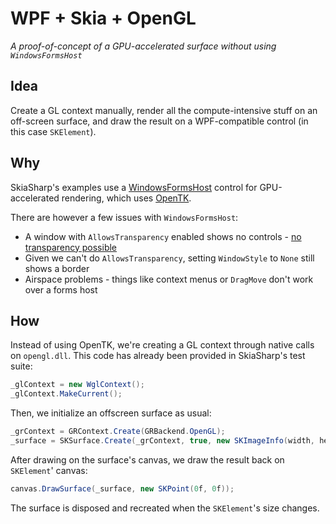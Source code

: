 # WPF + Skia + OpenGL

*A proof-of-concept of a GPU-accelerated surface without using `WindowsFormsHost`*

## Idea

Create a GL context manually, render all the compute-intensive stuff on an 
off-screen surface, and draw the result on a WPF-compatible control (in this 
case `SKElement`).

## Why

SkiaSharp's examples use a [WindowsFormsHost](https://docs.microsoft.com/en-us/dotnet/api/system.windows.forms.integration.windowsformshost?view=netframework-4.7.2)
control for GPU-accelerated rendering, which uses [OpenTK](https://github.com/opentk/opentk).

There are however a few issues with `WindowsFormsHost`:

- A window with `AllowsTransparency` enabled shows no controls - [no transparency possible](https://social.msdn.microsoft.com/Forums/vstudio/en-US/6f9dd3b5-af92-4076-9b4e-1a770dd52f70/windowsformshost-and-allowstransparency-makes-all-win32-controls-transparent?forum=wpf)
- Given we can't do `AllowsTransparency`, setting `WindowStyle` to `None` still shows a border
- Airspace problems - things like context menus or `DragMove` don't work over a forms host

## How

Instead of using OpenTK, we're creating a GL context through native calls on
`opengl.dll`. This code has already been provided in SkiaSharp's test suite:

```c#
_glContext = new WglContext();
_glContext.MakeCurrent();
```

Then, we initialize an offscreen surface as usual:

```c#
_grContext = GRContext.Create(GRBackend.OpenGL);
_surface = SKSurface.Create(_grContext, true, new SKImageInfo(width, height));
```

After drawing on the surface's canvas, we draw the result back on 
`SKElement`' canvas:

```c#
canvas.DrawSurface(_surface, new SKPoint(0f, 0f));
```

The surface is disposed and recreated when the `SKElement`'s size changes.
